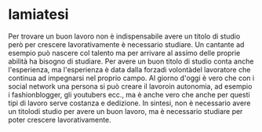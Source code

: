 # lamiatesi

Per trovare un buon lavoro non è indispensabile avere un titolo di studio però per crescere lavorativamente è necessario studiare.
Un cantante ad esempio può nascere col talento ma per arrivare al assimo delle proprie abilità ha bisogno di studiare. 
Per avere un buon titolo di studio conta anche l'esperienza, ma l'esperienza è data dalla forzadi volontàdel lavoratore che continua ad impegnarsi nel proprio campo. Al giorno d'oggi è vero che con i social network una persona si può creare il lavoroin autonomia, ad esempio i fashionblogger, gli youtubers ecc.,  ma è anche vero che anche per questi tipi di lavoro serve costanza e dedizione.
In sintesi, non è necessario avere un titolodi studio per avere un buon lavoro, ma è necessario studiare per poter crescere lavorativamente.
